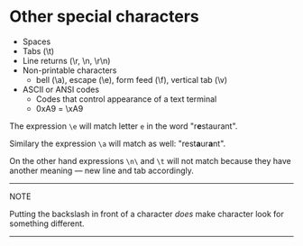 # Other special characters

* Spaces
* Tabs (\t)
* Line returns (\r, \n, \r\n)
* Non-printable characters
  * bell (\a), escape (\e), form feed (\f), vertical tab (\v)
* ASCII or ANSI codes
  * Codes that control appearance of a text terminal
  * 0xA9 = \xA9

The expression `\e` will match letter `e` in the word "r**e**staurant".

Similary the expression `\a` will match as well: "rest**a**ur**a**nt".

On the other hand expressions `\n\` and `\t` will not match because they have another meaning — new line and tab accordingly.

---

NOTE

Putting the backslash in front of a character *does* make character look for something different.

---
